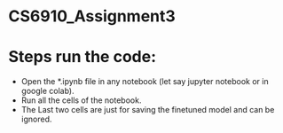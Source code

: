 # CS6910_Assignment3

# Steps run the code:
- Open the *.ipynb file in any notebook (let say jupyter notebook or in google colab).
- Run all the cells of the notebook.
- The Last two cells are just for saving the finetuned model and can be ignored.
